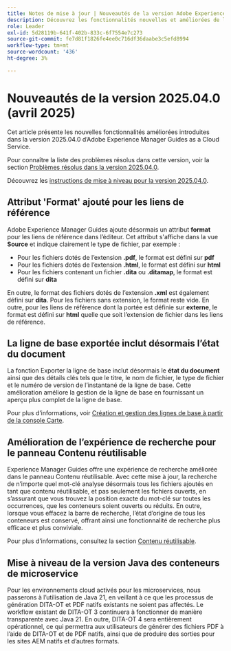 ```yaml
---
title: Notes de mise à jour | Nouveautés de la version Adobe Experience Manager Guides 2025.04.0
description: Découvrez les fonctionnalités nouvelles et améliorées de la version 2025.04.0 d’Adobe Experience Manager Guides
role: Leader
exl-id: 5d28119b-641f-402b-833c-6f7554e7c273
source-git-commit: fe7d81f1826fe4ee0c716df36daabe3c5efd8994
workflow-type: tm+mt
source-wordcount: '436'
ht-degree: 3%

---
```


# Nouveautés de la version 2025.04.0 (avril 2025)

Cet article présente les nouvelles fonctionnalités améliorées introduites dans la version 2025.04.0 d’Adobe Experience Manager Guides as a Cloud Service.

Pour connaître la liste des problèmes résolus dans cette version, voir la section [Problèmes résolus dans la version 2025.04.0](fixed-issues-2025-04-0.md).

Découvrez les [instructions de mise à niveau pour la version 2025.04.0](../release-info/upgrade-instructions-2025-04-0.md).

## Attribut &#39;Format&#39; ajouté pour les liens de référence

Adobe Experience Manager Guides ajoute désormais un attribut **format** pour les liens de référence dans l’éditeur. Cet attribut s&#39;affiche dans la vue **Source** et indique clairement le type de fichier, par exemple :

- Pour les fichiers dotés de l’extension **.pdf**, le format est défini sur **pdf**
- Pour les fichiers dotés de l’extension **.html**, le format est défini sur **html**
- Pour les fichiers contenant un fichier **.dita** ou **.ditamap**, le format est défini sur **dita**

En outre, le format des fichiers dotés de l’extension **.xml** est également défini sur **dita**. Pour les fichiers sans extension, le format reste vide. En outre, pour les liens de référence dont la portée est définie sur **externe**, le format est défini sur **html** quelle que soit l’extension de fichier dans les liens de référence.

## La ligne de base exportée inclut désormais l’état du document

La fonction Exporter la ligne de base inclut désormais le **état du document** ainsi que des détails clés tels que le titre, le nom de fichier, le type de fichier et le numéro de version de l’instantané de la ligne de base. Cette amélioration améliore la gestion de la ligne de base en fournissant un aperçu plus complet de la ligne de base.

Pour plus d’informations, voir [Création et gestion des lignes de base à partir de la console Carte](../user-guide/web-editor-baseline.md#manage-baselines).

## Amélioration de l’expérience de recherche pour le panneau Contenu réutilisable

Experience Manager Guides offre une expérience de recherche améliorée dans le panneau Contenu réutilisable. Avec cette mise à jour, la recherche de n’importe quel mot-clé analyse désormais tous les fichiers ajoutés en tant que contenu réutilisable, et pas seulement les fichiers ouverts, en s’assurant que vous trouvez la position exacte du mot-clé sur toutes les occurrences, que les conteneurs soient ouverts ou réduits. En outre, lorsque vous effacez la barre de recherche, l’état d’origine de tous les conteneurs est conservé, offrant ainsi une fonctionnalité de recherche plus efficace et plus conviviale.

Pour plus d’informations, consultez la section [Contenu réutilisable](../user-guide/web-editor-features.md#reusable-content).


## Mise à niveau de la version Java des conteneurs de microservice

Pour les environnements cloud activés pour les microservices, nous passerons à l’utilisation de Java 21, en veillant à ce que les processus de génération DITA-OT et PDF natifs existants ne soient pas affectés. Le workflow existant de DITA-OT 3 continuera à fonctionner de manière transparente avec Java 21.  En outre, DITA-OT 4 sera entièrement opérationnel, ce qui permettra aux utilisateurs de générer des fichiers PDF à l’aide de DITA-OT et de PDF natifs, ainsi que de produire des sorties pour les sites AEM natifs et d’autres formats.
